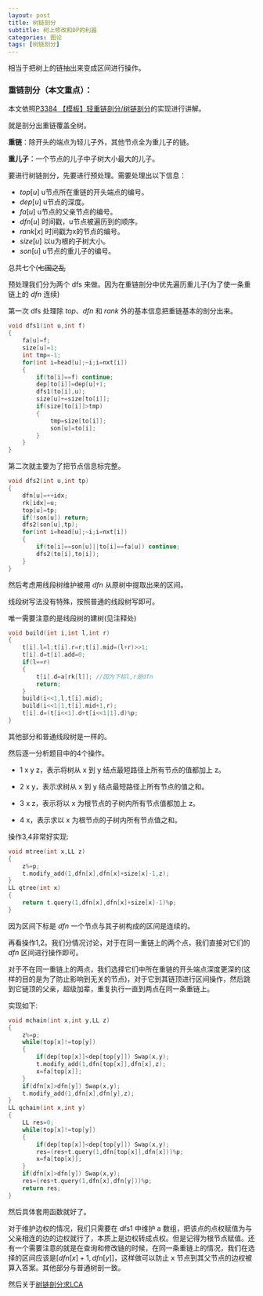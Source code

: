 ```yaml
---
layout: post
title: 树链剖分
subtitle: 树上修改和DP的利器
categories: 图论
tags: [树链剖分]
---
```


相当于把树上的链抽出来变成区间进行操作。

### 重链剖分（本文重点）：

本文依照[P3384 【模板】轻重链剖分/树链剖分](https://www.luogu.com.cn/problem/P3384)的实现进行讲解。

就是剖分出重链覆盖全树。

**重链**：除开头的端点为轻儿子外，其他节点全为重儿子的链。

**重儿子**：一个节点的儿子中子树大小最大的儿子。

要进行树链剖分，先要进行预处理。需要处理出以下信息：
- $top[u]$ u节点所在重链的开头端点的编号。
- $dep[u]$ u节点的深度。
- $fa[u]$ u节点的父亲节点的编号。
- $dfn[u]$ 时间戳，u节点被遍历到的顺序。
- $rank[x]$ 时间戳为x的节点的编号。
- $size[u]$ 以u为根的子树大小。
- $son[u]$ u节点的重儿子的编号。

总共七个(~~七国之乱~~

预处理我们分为两个 dfs 来做。因为在重链剖分中优先遍历重儿子(为了使一条重链上的 $dfn$ 连续)

第一次 dfs 处理除 $top$、$dfn$ 和 $rank$ 外的基本信息把重链基本的剖分出来。

```cpp
void dfs1(int u,int f)
{
	fa[u]=f;
	size[u]=1;
	int tmp=-1;
	for(int i=head[u];~i;i=nxt[i])
	{
		if(to[i]==f) continue;
		dep[to[i]]=dep[u]+1;
		dfs1(to[i],u);
		size[u]+=size[to[i]];
		if(size[to[i]]>tmp)
		{
			tmp=size[to[i]];
			son[u]=to[i];
		}
	}
}
```

第二次就主要为了把节点信息标完整。

```cpp
void dfs2(int u,int tp)
{
	dfn[u]=++idx;
	rk[idx]=u;
	top[u]=tp;
	if(!son[u]) return;
	dfs2(son[u],tp);
	for(int i=head[u];~i;i=nxt[i])
	{
		if(to[i]==son[u]||to[i]==fa[u]) continue;
		dfs2(to[i],to[i]); 
	}
} 
```

然后考虑用线段树维护被用 $dfn$ 从原树中提取出来的区间。

线段树写法没有特殊，按照普通的线段树写即可。

唯一需要注意的是线段树的建树(见注释处)

```cpp
void build(int i,int l,int r)
{
	t[i].l=l;t[i].r=r;t[i].mid=(l+r)>>1;
	t[i].d=t[i].add=0;
	if(l==r)
	{
		t[i].d=a[rk[l]]; //因为下标l,r是dfn
		return;
	}
	build(i<<1,l,t[i].mid);
	build(i<<1|1,t[i].mid+1,r);
	t[i].d=(t[i<<1].d+t[i<<1|1].d)%p;
}
```

其他部分和普通线段树是一样的。

然后逐一分析题目中的4个操作。

- 1 x y z，表示将树从 x 到 y 结点最短路径上所有节点的值都加上 z。

- 2 x y，表示求树从 x 到 y 结点最短路径上所有节点的值之和。

- 3 x z，表示将以 x 为根节点的子树内所有节点值都加上 z。

- 4 x，表示求以 x 为根节点的子树内所有节点值之和。

操作3,4非常好实现:

```cpp
void mtree(int x,LL z)
{
	z%=p;
	t.modify_add(1,dfn[x],dfn[x]+size[x]-1,z);
}
LL qtree(int x)
{
	return t.query(1,dfn[x],dfn[x]+size[x]-1)%p;
}
```

因为区间下标是 $dfn$ 一个节点与其子树构成的区间是连续的。

再看操作1,2。我们分情况讨论，对于在同一重链上的两个点，我们直接对它们的 $dfn$ 区间进行操作即可。

对于不在同一重链上的两点，我们选择它们中所在重链的开头端点深度更深的(这样的目的是为了防止影响到无关的节点)，对于它到其链顶进行区间操作，然后跳到它链顶的父亲，超级加辈，重复执行一直到两点在同一条重链上。

实现如下:
```cpp
void mchain(int x,int y,LL z)
{
	z%=p;
	while(top[x]!=top[y])
	{
		if(dep[top[x]]<dep[top[y]]) Swap(x,y);
		t.modify_add(1,dfn[top[x]],dfn[x],z);
		x=fa[top[x]];
	}
	if(dfn[x]>dfn[y]) Swap(x,y); 
	t.modify_add(1,dfn[x],dfn[y],z);
}
LL qchain(int x,int y)
{
	LL res=0;
	while(top[x]!=top[y])
	{
		if(dep[top[x]]<dep[top[y]]) Swap(x,y);
		res=(res+t.query(1,dfn[top[x]],dfn[x]))%p;
		x=fa[top[x]];
	}
	if(dfn[x]>dfn[y]) Swap(x,y);
	res=(res+t.query(1,dfn[x],dfn[y]))%p;
	return res;
}
```
然后具体套用函数就好了。

对于维护边权的情况，我们只需要在 dfs1 中维护 a 数组，把该点的点权赋值为与父亲相连的边的边权就行了，本质上是边权转成点权。但是记得为根节点赋值。还有一个需要注意的就是在查询和修改链的时候，在同一条重链上的情况，我们在选择的区间应该是$[dfn[x]+1,dfn[y]]$，这样做可以防止 x 节点到其父节点的边权被算入答案。其他部分与普通树剖一致。

然后关于[树链剖分求LCA](https://cbdsopa.github.io/%E5%9B%BE%E8%AE%BA/2022/02/12/%E6%A0%91%E5%89%96-LCA.html)
